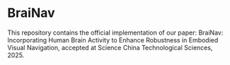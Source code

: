 # BraiNav
This repository contains the official implementation of our paper: BraiNav: Incorporating Human Brain Activity to Enhance Robustness in Embodied Visual Navigation, accepted at Science China Technological Sciences, 2025.
